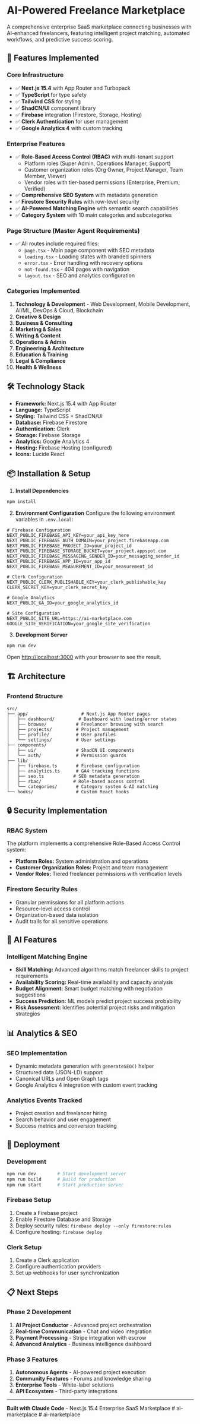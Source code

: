 # AI-Powered Freelance Marketplace

A comprehensive enterprise SaaS marketplace connecting businesses with AI-enhanced freelancers, featuring intelligent project matching, automated workflows, and predictive success scoring.

## 🚀 Features Implemented

### Core Infrastructure
- ✅ **Next.js 15.4** with App Router and Turbopack
- ✅ **TypeScript** for type safety
- ✅ **Tailwind CSS** for styling
- ✅ **ShadCN/UI** component library
- ✅ **Firebase** integration (Firestore, Storage, Hosting)
- ✅ **Clerk Authentication** for user management
- ✅ **Google Analytics 4** with custom tracking

### Enterprise Features
- ✅ **Role-Based Access Control (RBAC)** with multi-tenant support
  - Platform roles (Super Admin, Operations Manager, Support)
  - Customer organization roles (Org Owner, Project Manager, Team Member, Viewer)
  - Vendor roles with tier-based permissions (Enterprise, Premium, Verified)
- ✅ **Comprehensive SEO System** with metadata generation
- ✅ **Firestore Security Rules** with row-level security
- ✅ **AI-Powered Matching Engine** with semantic search capabilities
- ✅ **Category System** with 10 main categories and subcategories

### Page Structure (Master Agent Requirements)
- ✅ All routes include required files:
  - `page.tsx` - Main page component with SEO metadata
  - `loading.tsx` - Loading states with branded spinners
  - `error.tsx` - Error handling with recovery options
  - `not-found.tsx` - 404 pages with navigation
  - `layout.tsx` - SEO and analytics configuration

### Categories Implemented
1. **Technology & Development** - Web Development, Mobile Development, AI/ML, DevOps & Cloud, Blockchain
2. **Creative & Design**
3. **Business & Consulting**
4. **Marketing & Sales**
5. **Writing & Content**
6. **Operations & Admin**
7. **Engineering & Architecture**
8. **Education & Training**
9. **Legal & Compliance**
10. **Health & Wellness**

## 🛠️ Technology Stack

- **Framework:** Next.js 15.4 with App Router
- **Language:** TypeScript
- **Styling:** Tailwind CSS + ShadCN/UI
- **Database:** Firebase Firestore
- **Authentication:** Clerk
- **Storage:** Firebase Storage
- **Analytics:** Google Analytics 4
- **Hosting:** Firebase Hosting (configured)
- **Icons:** Lucide React

## 📦 Installation & Setup

1. **Install Dependencies**
```bash
npm install
```

2. **Environment Configuration**
Configure the following environment variables in `.env.local`:

```env
# Firebase Configuration
NEXT_PUBLIC_FIREBASE_API_KEY=your_api_key_here
NEXT_PUBLIC_FIREBASE_AUTH_DOMAIN=your_project.firebaseapp.com
NEXT_PUBLIC_FIREBASE_PROJECT_ID=your_project_id
NEXT_PUBLIC_FIREBASE_STORAGE_BUCKET=your_project.appspot.com
NEXT_PUBLIC_FIREBASE_MESSAGING_SENDER_ID=your_messaging_sender_id
NEXT_PUBLIC_FIREBASE_APP_ID=your_app_id
NEXT_PUBLIC_FIREBASE_MEASUREMENT_ID=your_measurement_id

# Clerk Configuration
NEXT_PUBLIC_CLERK_PUBLISHABLE_KEY=your_clerk_publishable_key
CLERK_SECRET_KEY=your_clerk_secret_key

# Google Analytics
NEXT_PUBLIC_GA_ID=your_google_analytics_id

# Site Configuration
NEXT_PUBLIC_SITE_URL=https://ai-marketplace.com
GOOGLE_SITE_VERIFICATION=your_google_site_verification
```

3. **Development Server**
```bash
npm run dev
```

Open [http://localhost:3000](http://localhost:3000) with your browser to see the result.

## 🏗️ Architecture

### Frontend Structure
```
src/
├── app/                    # Next.js App Router pages
│   ├── dashboard/         # Dashboard with loading/error states
│   ├── browse/           # Freelancer browsing with search
│   ├── projects/         # Project management
│   ├── profile/          # User profiles
│   └── settings/         # User settings
├── components/
│   ├── ui/               # ShadCN UI components
│   └── auth/             # Permission guards
├── lib/
│   ├── firebase.ts       # Firebase configuration
│   ├── analytics.ts      # GA4 tracking functions
│   ├── seo.ts           # SEO metadata generation
│   ├── rbac/            # Role-based access control
│   └── categories/       # Category system & AI matching
└── hooks/                # Custom React hooks
```

## 🔒 Security Implementation

### RBAC System
The platform implements a comprehensive Role-Based Access Control system:

- **Platform Roles:** System administration and operations
- **Customer Organization Roles:** Project and team management
- **Vendor Roles:** Tiered freelancer permissions with verification levels

### Firestore Security Rules
- Granular permissions for all platform actions
- Resource-level access control
- Organization-based data isolation
- Audit trails for all sensitive operations

## 🤖 AI Features

### Intelligent Matching Engine
- **Skill Matching:** Advanced algorithms match freelancer skills to project requirements
- **Availability Scoring:** Real-time availability and capacity analysis  
- **Budget Alignment:** Smart budget matching with negotiation suggestions
- **Success Prediction:** ML models predict project success probability
- **Risk Assessment:** Identifies potential project risks and mitigation strategies

## 📊 Analytics & SEO

### SEO Implementation
- Dynamic metadata generation with `generateSEO()` helper
- Structured data (JSON-LD) support
- Canonical URLs and Open Graph tags
- Google Analytics 4 integration with custom event tracking

### Analytics Events Tracked
- Project creation and freelancer hiring
- Search behavior and user engagement
- Success metrics and conversion tracking

## 🚀 Deployment

### Development
```bash
npm run dev        # Start development server
npm run build      # Build for production
npm run start      # Start production server
```

### Firebase Setup
1. Create a Firebase project
2. Enable Firestore Database and Storage
3. Deploy security rules: `firebase deploy --only firestore:rules`
4. Configure hosting: `firebase deploy`

### Clerk Setup
1. Create a Clerk application
2. Configure authentication providers
3. Set up webhooks for user synchronization

## 📋 Next Steps

### Phase 2 Development
1. **AI Project Conductor** - Advanced project orchestration
2. **Real-time Communication** - Chat and video integration
3. **Payment Processing** - Stripe integration with escrow
4. **Advanced Analytics** - Business intelligence dashboard

### Phase 3 Features
1. **Autonomous Agents** - AI-powered project execution
2. **Community Features** - Forums and knowledge sharing
3. **Enterprise Tools** - White-label solutions
4. **API Ecosystem** - Third-party integrations

---

**Built with Claude Code** - Next.js 15.4 Enterprise SaaS Marketplace
#   a i - m a r k e t p l a c e  
 #   a i - m a r k e t p l a c e  
 